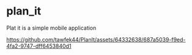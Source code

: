 # plan_it

Plat it is a simple mobile application


https://github.com/tawfek44/PlanIt/assets/64332638/687a5039-f9ed-4fa2-9747-dff6453840d1

